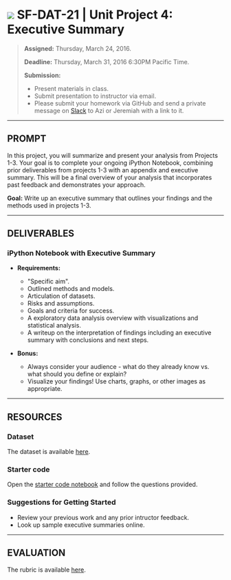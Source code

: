 # ![](https://ga-dash.s3.amazonaws.com/production/assets/logo-9f88ae6c9c3871690e33280fcf557f33.png) SF-DAT-21 | Unit Project 4: Executive Summary

> **Assigned:** Thursday, March 24, 2016.
>
> **Deadline:** Thursday, March 31, 2016 6:30PM Pacific Time.
>
> **Submission:**
>
> - Present materials in class.
> - Submit presentation to instructor via email.
> - Please submit your homework via GitHub and send a private message on [Slack](https://sf-dat-21.slack.com) to Azi or Jeremiah with a link to it.

---

## PROMPT

In this project, you will summarize and present your analysis from Projects 1-3. Your goal is to complete your ongoing iPython Notebook, combining prior deliverables from projects 1-3 with an appendix and executive summary. This will be a final overview of your analysis that incorporates past feedback and demonstrates your approach.

**Goal:** Write up an executive summary that outlines your findings and the methods used in projects 1-3.

---

## DELIVERABLES

### iPython Notebook with Executive Summary

- **Requirements:**
  - "Specific aim".
  - Outlined methods and models.
  - Articulation of datasets.
  - Risks and assumptions.
  - Goals and criteria for success.
  - A exploratory data analysis overview with visualizations and statistical analysis.
  - A writeup on the interpretation of findings including an executive summary with conclusions and next steps.

- **Bonus:**
  - Always consider your audience - what do they already know vs. what should you define or explain?
  - Visualize your findings!  Use charts, graphs, or other images as appropriate.

---

## RESOURCES

### Dataset

The dataset is available [here](../dataset).

### Starter code

Open the [starter code notebook](./starter-code/unit-project-4-starter-code.ipynb) and follow the questions provided.

### Suggestions for Getting Started

- Review your previous work and any prior intructor feedback.
- Look up sample executive summaries online.

---

## EVALUATION

The rubric is available [here](./rubric).
